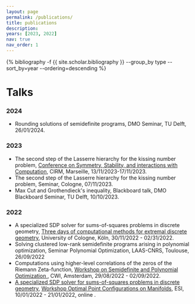 ```yaml
---
layout: page
permalink: /publications/
title: publications
description: 
years: [2023, 2022]
nav: true
nav_order: 1
---
```

<!-- _pages/publications.md -->
<div class="publications">
 {% bibliography -f {{ site.scholar.bibliography }} --group_by type --sort_by=year --ordering=descending %}
</div>

# Talks
### 2024
 - Rounding solutions of semidefinite programs, DMO Seminar, TU Delft, 26/01/2024.

### 2023
 - The second step of the Lasserre hierarchy for the kissing number problem, <a href="https://conferences.cirm-math.fr/2892.html">Conference on Symmetry, Stability, and interactions with Computation</a>, CIRM, Marseille, 13/11/2023-17/11/2023.
 - The second step of the Lasserre hierarchy for the kissing number problem, Seminar, Cologne, 07/11/2023.
 - Max Cut and Grothendieck's inequality, Blackboard talk, DMO Blackboard Seminar, TU Delft, 10/10/2023.


### 2022
 - A specialized SDP solver for sums-of-squares problems in discrete geometry, <a href="http://www.mi.uni-koeln.de/opt/three-days-of-computational-methods-for-extremal-discrete-geometry/"> Three days of computational methods for extremal discrete geometry</a>, University of Cologne, K&ouml;ln, 30/11/2022 - 02/31/2022.
 - Solving clustered low-rank semidefinite programs arising in polynomial optimization, Seminar Polynomial Optimization, LAAS-CNRS, Toulouse, 26/09/2022
 - Computations using higher-level correlations of the zeros of the Riemann Zeta-function, <a href="https://event.cwi.nl/semester-programs/2022/PolOpt/indexW1.html"> Workshop on Semidefinite and Polynomial Optimization </a>, CWI, Amsterdam, 29/08/2022 - 02/09/2022.
 - <a href="https://www.esi.ac.at/events/t634/">A specialized SDP solver for sums-of-squares problems in discrete geometry</a>, <a  href="https://www.esi.ac.at/events/e427/">Workshop Optimal Point Configurations on Manifolds</a>, ESI, 10/01/2022 - 21/01/2022, online .

